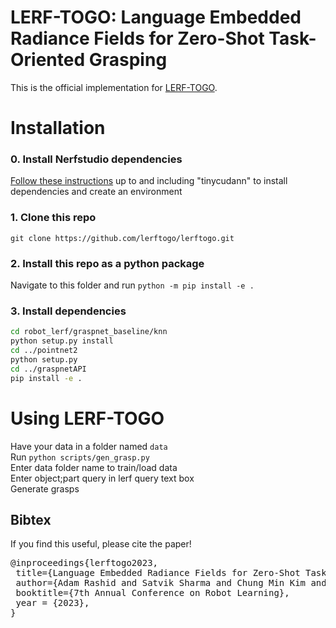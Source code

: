 # LERF-TOGO: Language Embedded Radiance Fields for Zero-Shot Task-Oriented Grasping
This is the official implementation for [LERF-TOGO](https://lerftogo.github.io/).

# Installation

### 0. Install Nerfstudio dependencies
[Follow these instructions](https://docs.nerf.studio/en/latest/quickstart/installation.html) up to and including "tinycudann" to install dependencies and create an environment
### 1. Clone this repo
`git clone https://github.com/lerftogo/lerftogo.git`
### 2. Install this repo as a python package
Navigate to this folder and run `python -m pip install -e .`
### 3. Install dependencies
```bash
cd robot_lerf/graspnet_baseline/knn
python setup.py install 
cd ../pointnet2
python setup.py
cd ../graspnetAPI
pip install -e .
```

# Using LERF-TOGO
Have your data in a folder named `data`  
Run `python scripts/gen_grasp.py`  
Enter data folder name to train/load data  
Enter object;part query in lerf query text box  
Generate grasps  

## Bibtex
If you find this useful, please cite the paper!
<pre id="codecell0">@inproceedings{lerftogo2023,
&nbsp;title={Language Embedded Radiance Fields for Zero-Shot Task-Oriented Grasping},
&nbsp;author={Adam Rashid and Satvik Sharma and Chung Min Kim and Justin Kerr and Lawrence Yunliang Chen and Angjoo Kanazawa and Ken Goldberg},
&nbsp;booktitle={7th Annual Conference on Robot Learning},
&nbsp;year = {2023},
} </pre>